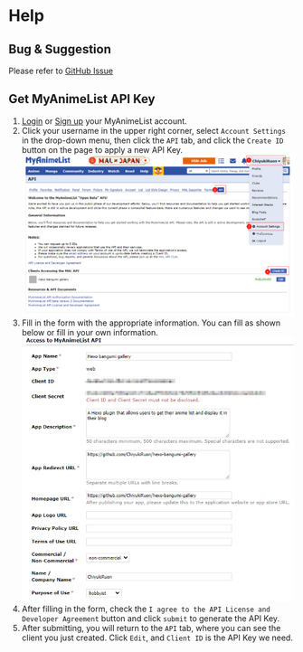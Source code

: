 # Help <!-- {docsify-ignore} -->

## Bug & Suggestion

Please refer to [GitHub Issue](https://github.com/mmdjiji/hexo-bangumi-gallery/issues)

## Get MyAnimeList API Key

1. [Login](https://myanimelist.net/login.php) or [Sign up](https://myanimelist.net/register.php) your MyAnimeList account.  
2. Click your username in the upper right corner, select `Account Settings` in the drop-down menu, then click the `API` tab, and click the `Create ID` button on the page to apply a new API Key.  
   ![Get MyAnimeList API Key](../images/get_mal_api_key_1.png "Get MyAnimeList API Key")  
3. Fill in the form with the appropriate information. You can fill as shown below or fill in your own information.  
   ![Fill the form](../images/get_mal_api_key_2.png "Fill the form")  
4. After filling in the form, check the `I agree to the API License and Developer Agreement` button and click `submit` to generate the API Key.  
5. After submitting, you will return to the `API` tab, where you can see the client you just created. Click `Edit`, and `Client ID` is the API Key we need.  
